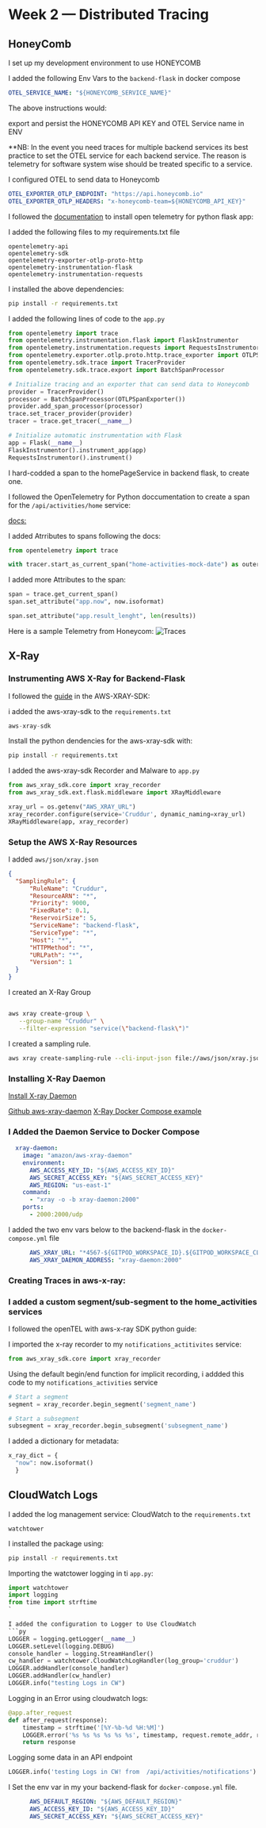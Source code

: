 # Week 2 — Distributed Tracing

## HoneyComb

I set up my development environment to use HONEYCOMB

I added the following Env Vars to the `backend-flask` in docker compose

```yml
OTEL_SERVICE_NAME: "${HONEYCOMB_SERVICE_NAME}"
```
The above instructions would:

export and persist the HONEYCOMB API KEY and OTEL Service name in ENV

**NB: In the event you need traces for multiple backend services its best practice to set the OTEL service for each backend service. The reason is telemetry for software system wise should be treated specific to a service.

I configured OTEL to send data to Honeycomb

```yml
OTEL_EXPORTER_OTLP_ENDPOINT: "https://api.honeycomb.io"
OTEL_EXPORTER_OTLP_HEADERS: "x-honeycomb-team=${HONEYCOMB_API_KEY}"
```

I followed the [documentation](https://docs.honeycomb.io/quickstart/#step-3-instrument-your-application-to-send-telemetry-data-to-honeycomb) to install open telemetry for python flask app:

I added the following files to my requirements.txt file

```
opentelemetry-api 
opentelemetry-sdk 
opentelemetry-exporter-otlp-proto-http 
opentelemetry-instrumentation-flask 
opentelemetry-instrumentation-requests
```

I installed the above dependencies:

```sh
pip install -r requirements.txt
```

I added the following lines of code to the `app.py`

```py
from opentelemetry import trace
from opentelemetry.instrumentation.flask import FlaskInstrumentor
from opentelemetry.instrumentation.requests import RequestsInstrumentor
from opentelemetry.exporter.otlp.proto.http.trace_exporter import OTLPSpanExporter
from opentelemetry.sdk.trace import TracerProvider
from opentelemetry.sdk.trace.export import BatchSpanProcessor
```


```py
# Initialize tracing and an exporter that can send data to Honeycomb
provider = TracerProvider()
processor = BatchSpanProcessor(OTLPSpanExporter())
provider.add_span_processor(processor)
trace.set_tracer_provider(provider)
tracer = trace.get_tracer(__name__)
```

```py
# Initialize automatic instrumentation with Flask
app = Flask(__name__)
FlaskInstrumentor().instrument_app(app)
RequestsInstrumentor().instrument()
```

I hard-codded a span to the homePageService in backend flask, to  create one.

I followed the OpenTelemetry for Python doccumentation to create a span for the `/api/activities/home` service:

[docs:](https://docs.honeycomb.io/getting-data-in/opentelemetry/python/)

I added Atrributes to spans following the docs:

```py
from opentelemetry import trace

with tracer.start_as_current_span("home-activities-mock-date") as outer_span:
```

I added more Attributes to the span:
```py
span = trace.get_current_span()
span.set_attribute("app.now", now.isoformat)

span.set_attribute("app.result_lenght", len(results))
```

Here is a sample Telemetry from Honeycom:
![Traces]()


## X-Ray

### Instrumenting AWS X-Ray for Backend-Flask

I followed the [guide](https://github.com/aws/aws-xray-sdk-python) in the AWS-XRAY-SDK:

i added the aws-xray-sdk to the `requirements.txt`

```py
aws-xray-sdk
```

Install the python dendencies for the aws-xray-sdk with:

```sh
pip install -r requirements.txt
```

I added the aws-xray-sdk Recorder and Malware to `app.py`

```py
from aws_xray_sdk.core import xray_recorder
from aws_xray_sdk.ext.flask.middleware import XRayMiddleware

xray_url = os.getenv("AWS_XRAY_URL")
xray_recorder.configure(service='Cruddur', dynamic_naming=xray_url)
XRayMiddleware(app, xray_recorder)
```

### Setup the AWS X-Ray Resources

I added `aws/json/xray.json`

```json
{
  "SamplingRule": {
      "RuleName": "Cruddur",
      "ResourceARN": "*",
      "Priority": 9000,
      "FixedRate": 0.1,
      "ReservoirSize": 5,
      "ServiceName": "backend-flask",
      "ServiceType": "*",
      "Host": "*",
      "HTTPMethod": "*",
      "URLPath": "*",
      "Version": 1
  }
}
```

I created an X-Ray Group
```sh

aws xray create-group \
   --group-name "Cruddur" \
   --filter-expression "service(\"backend-flask\")"
```

I created a sampling rule.
```sh
aws xray create-sampling-rule --cli-input-json file://aws/json/xray.json
```

### Installing X-Ray Daemon

[Install X-ray Daemon](https://docs.aws.amazon.com/xray/latest/devguide/xray-daemon.html)

[Github aws-xray-daemon](https://github.com/aws/aws-xray-daemon)
[X-Ray Docker Compose example](https://github.com/marjamis/xray/blob/master/docker-compose.yml)


### I Added the Daemon Service to Docker Compose

```yml
  xray-daemon:
    image: "amazon/aws-xray-daemon"
    environment:
      AWS_ACCESS_KEY_ID: "${AWS_ACCESS_KEY_ID}"
      AWS_SECRET_ACCESS_KEY: "${AWS_SECRET_ACCESS_KEY}"
      AWS_REGION: "us-east-1"
    command:
      - "xray -o -b xray-daemon:2000"
    ports:
      - 2000:2000/udp
```

I added the two env vars below to the backend-flask in the `docker-compose.yml` file

```yml
      AWS_XRAY_URL: "*4567-${GITPOD_WORKSPACE_ID}.${GITPOD_WORKSPACE_CLUSTER_HOST}*"
      AWS_XRAY_DAEMON_ADDRESS: "xray-daemon:2000"
```

### Creating Traces in aws-x-ray:

### I added a custom segment/sub-segment to the home_activities services

I followed the openTEL with aws-x-ray SDK python guide:

I imported the x-ray recorder to my `notifications_actitivites` service:

```py
from aws_xray_sdk.core import xray_recorder
```

Using the default begin/end function for implicit recording, i addded this code to my `notifications_activities` service

```py
# Start a segment
segment = xray_recorder.begin_segment('segment_name')

# Start a subsegment
subsegment = xray_recorder.begin_subsegment('subsegment_name')
```

I added a dictionary for metadata:
```py
x_ray_dict = {
  "now": now.isoformat()
  }
```


## CloudWatch Logs


I added the log management service: CloudWatch to the `requirements.txt`

```
watchtower
```

I installed the package using:
```sh
pip install -r requirements.txt
```

Importing the watctower logging in ti `app.py`:

```py
import watchtower
import logging
from time import strftime
`

I added the configuration to Logger to Use CloudWatch
```py
LOGGER = logging.getLogger(__name__)
LOGGER.setLevel(logging.DEBUG)
console_handler = logging.StreamHandler()
cw_handler = watchtower.CloudWatchLogHandler(log_group='cruddur')
LOGGER.addHandler(console_handler)
LOGGER.addHandler(cw_handler)
LOGGER.info("testing Logs in CW")
```

Logging in an Error using cloudwatch logs:

```py
@app.after_request
def after_request(response):
    timestamp = strftime('[%Y-%b-%d %H:%M]')
    LOGGER.error('%s %s %s %s %s %s', timestamp, request.remote_addr, request.method, request.scheme, request.full_path, response.status)
    return response
```

Logging some data in an API endpoint
```py
LOGGER.info('testing Logs in CW! from  /api/activities/notifications')
```

I Set the env var in my your backend-flask for `docker-compose.yml` file.

```yml
      AWS_DEFAULT_REGION: "${AWS_DEFAULT_REGION}"
      AWS_ACCESS_KEY_ID: "${AWS_ACCESS_KEY_ID}"
      AWS_SECRET_ACCESS_KEY: "${AWS_SECRET_ACCESS_KEY}"
```






